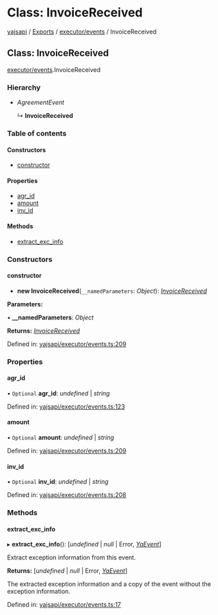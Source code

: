 # Class: InvoiceReceived

[yajsapi](../yajsapi.md) / [Exports](../modules/) / [executor/events](../modules/executor_events.md) / InvoiceReceived

## Class: InvoiceReceived

[executor/events](../modules/executor_events.md).InvoiceReceived

### Hierarchy

* _AgreementEvent_

  ↳ **InvoiceReceived**

### Table of contents

#### Constructors

* [constructor](executor_events.invoicereceived.md#constructor)

#### Properties

* [agr\_id](executor_events.invoicereceived.md#agr_id)
* [amount](executor_events.invoicereceived.md#amount)
* [inv\_id](executor_events.invoicereceived.md#inv_id)

#### Methods

* [extract\_exc\_info](executor_events.invoicereceived.md#extract_exc_info)

### Constructors

#### constructor

* **new InvoiceReceived**\(`__namedParameters`: _Object_\): [_InvoiceReceived_](executor_events.invoicereceived.md)

**Parameters:**

• **\_\_namedParameters**: _Object_

**Returns:** [_InvoiceReceived_](executor_events.invoicereceived.md)

Defined in: [yajsapi/executor/events.ts:209](https://github.com/golemfactory/yajsapi/blob/289a25a/yajsapi/executor/events.ts#L209)

### Properties

#### agr\_id

• `Optional` **agr\_id**: _undefined_ \| _string_

Defined in: [yajsapi/executor/events.ts:123](https://github.com/golemfactory/yajsapi/blob/289a25a/yajsapi/executor/events.ts#L123)

#### amount

• `Optional` **amount**: _undefined_ \| _string_

Defined in: [yajsapi/executor/events.ts:209](https://github.com/golemfactory/yajsapi/blob/289a25a/yajsapi/executor/events.ts#L209)

#### inv\_id

• `Optional` **inv\_id**: _undefined_ \| _string_

Defined in: [yajsapi/executor/events.ts:208](https://github.com/golemfactory/yajsapi/blob/289a25a/yajsapi/executor/events.ts#L208)

### Methods

#### extract\_exc\_info

▸ **extract\_exc\_info**\(\): \[_undefined_ \| _null_ \| Error, [_YaEvent_](executor_events.yaevent.md)\]

Extract exception information from this event.

**Returns:** \[_undefined_ \| _null_ \| Error, [_YaEvent_](executor_events.yaevent.md)\]

The extracted exception information and a copy of the event without the exception information.

Defined in: [yajsapi/executor/events.ts:17](https://github.com/golemfactory/yajsapi/blob/289a25a/yajsapi/executor/events.ts#L17)

